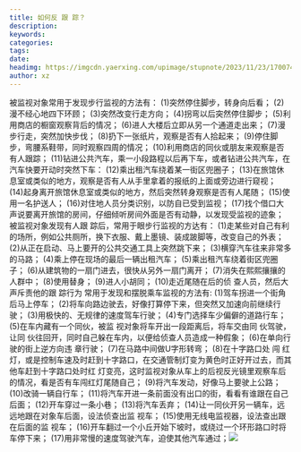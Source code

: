 ```yaml
---
title: 如何反 跟 踪？
description: 
keywords: 
categories: 
tags: 
date: 
headimg: https://imgcdn.yaerxing.com/upimage/stupnote/2023/11/23/1700741422_3665510_1566.jpg
author: xz
---
```

被监视对象常用于发现步行监视的方法有：
(1)突然停住脚步，转身向后看；
(2)漫不经心地四下环顾；
(3)突然改变行走方向；
(4)拐弯以后突然停住脚步；
(5)利用商店的橱窗观察背后的情况；
(6)进人大楼后立即从另一个通道走出来；
(7)漫步行走，突然加快步伐；
(8)扔下一张纸片，观察是否有人拾起来；
(9)停住脚步，弯腰系鞋带，同时观察四周的情况；
(10)利用商店的同伙或朋友来观察是否有人跟踪；
(11)钻进公共汽车，乘一小段路程以后再下车，或者钻进公共汽车，在汽车快要开动时突然下车：
(12)乘出租汽车绕着某一街区兜圈子；
(13)在旅馆休息室或类似的地方，观察是否有人从手里拿着的报纸的上面或旁边进行窥视；
(14)起身离开旅馆休息室或类似的地方，然后突然转身观察是否有人尾随；
(15)使用一名护送人；
(16)对住地人员分类识别，以防自已受到监视；
(17)找个借口大声说要离开旅馆的房间，仔细倾听房间外面是否有动静，以发现受监视的迹象；
被监视对象发现有人跟 踪后，常用于眼步行监视的方达有：
(1)走某些对自己有利的场所，例如公共厕所，换下衣服、戴上墨镜、装成跛脚等，改变自己的外表；
(2)从正在启动、马上要开的公共交通工具上突然跳下来；
(3)横穿汽车往来非常多的马路；
(4)乘上停在现场的最后一辆出租汽车；
(5)乘出租汽车绕着街区兜圈子；
(6)从建筑物的一扇门进去，很快从另外一扇门离开；
(7)消失在熙熙攘攘的人群中；
(8)使用替身；
(9)进人小胡同；
(10)走近尾随在后的侦 查人员，然后大声斥责他的跟 踪行为
常用于发现和摆脱乘车监视的方法有:
(1)驾车拐进一个街角后马上停车；
(2)将车向路边驶去，好像打算停下来，但突然又加速向前继续行驶；
(3)用极快的、无规律的速度驾车行驶；
(4)专门选择车少偏僻的道路行车；
(5)在车内藏有一个同伙，被监 视对象将车开出一段距离后，将车交由同 伙驾驶，让同 伙往回开，同时自己躲在车内，以便给侦查人员造成一种假象；
(6)在单向行驶的街上逆方向违 章行驶；
(7)在马路中间做U字形转弯；
(8)在十字路口处 闯 红灯，或是控制车速及时赶到十字路口，在交通管制灯变为黄色时正好开过去，而其他车赶到十字路口处时红 灯变亮，这时监视对象从车上的后视反光镜里观察车后的情况，看是否有车闯红灯尾随自己；
(9)将汽车发动，好像马上要驶上公路；
(10)改骑一辆自行车；
(11)将汽车开进一条前面没有出口的街，看看有谁跟在自己后面；
(12)开车穿过一条小巷；
(13)将汽车丢弃；
(14)让一同伙开另一辆车，远远地跟在对象车后面，设法侦查出监 视车；
(15)使用无线电监视器，设法查出跟在后面的监 视车；
(16)开车翻过一个小丘开始下坡时，或绕过一个环形路口时将车停下来；
(17)用非常慢的速度驾驶汽车，迫使其他汽车通过；<img src='http://imgcdn.yaerxing.com/upimage/stupnote/2023/11/23/1700741422_3665510_1566.jpg'>